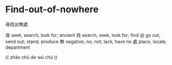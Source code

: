 # Find-out-of-nowhere

尋找出無處

尋 seek, search, look for; ancient
找 search, seek, look for; find
出 go out, send out; stand; produce
無 negative, no, not; lack, have no
處 place, locale; department

(( zhǎo chū de wú chù ))

